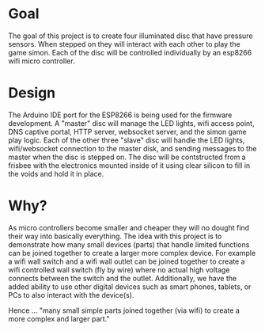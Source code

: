 # Goal
The goal of this project is to create four illuminated disc that have pressure sensors. When stepped on they will interact with each other to play the game simon. Each of the disc will be controlled individually by an esp8266 wifi micro controller. 
# Design
The Arduino IDE port for the ESP8266 is being used for the firmware development. A "master" disc will manage the LED lights, wifi access point, DNS captive portal, HTTP server, websocket server, and the simon game play logic. Each of the other three "slave" disc will handle the LED lights, wifi/websocket connection to the master disk, and sending messages to the master when the disc is stepped on. The disc will be contstructed from a frisbee with the electronics mounted inside of it using clear silicon to fill in the voids and hold it in place.
# Why?
As micro controllers become smaller and cheaper they will no dought find their way into basically everything. The idea with this project is to demonstrate how many small devices (parts) that handle limited functions can be joined together to create a larger more complex device. For example a wifi wall switch and a wifi wall outlet can be joined together to create a wifi controlled wall switch (fly by wire) where no actual high voltage connects between the switch and the outlet. Additionally, we have the added ability to use other digital devices such as smart phones, tablets, or PCs to also interact with the device(s). 

Hence ... "many small simple parts joined together (via wifi) to create a more complex and larger part."
